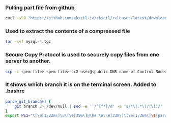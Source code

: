 ### Pulling part file from github
```bash
curl -sLO "https://github.com/eksctl-io/eksctl/releases/latest/download/eksctl_$(uname -s)_amd64.tar.gz"    
```
### Used to extract the contents of a compressed file
```bash
tar -xvf mysql-*.tgz  
```
### Secure Copy Protocol is used to securely copy files from one server to another.
```bash
scp -i <pem file> <pem file> ec2-user@<public DNS name of Control Node>:/home/ec2-user
```
### It shows which branch it is on the terminal screen. Added to .bashrc
```bash
parse_git_branch() {
    git branch 2> /dev/null | sed -e ' /^[^*]/d' -e 's/*\(.*\)/(\1)/'
}
export PS1="\[\e[1;32m\]\u\[\e[35m\]@\h# \W:\e[33m\]\[\e[1;36m\]\$(parse_git_branch)$\[\033[00m\] "
```
